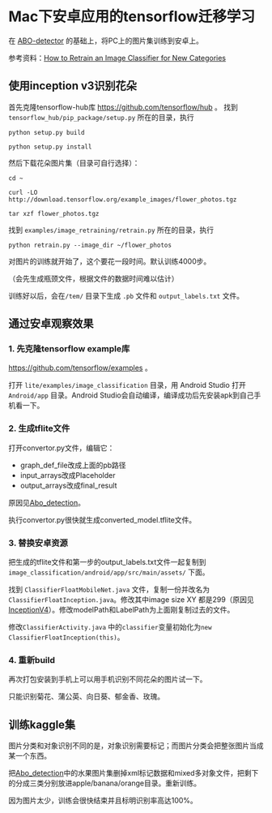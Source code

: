 # Mac下安卓应用的tensorflow迁移学习

在 [ABO-detector](https://github.com/davelet/ABO-detector) 的基础上，将PC上的图片集训练到安卓上。

参考资料：[How to Retrain an Image Classifier for New Categories](https://www.tensorflow.org/hub/tutorials/image_retraining)

## 使用inception v3识别花朵
首先克隆tensorflow-hub库 https://github.com/tensorflow/hub 。
找到 `tensorflow_hub/pip_package/setup.py` 所在的目录，执行
```
python setup.py build

python setup.py install
```

然后下载花朵图片集（目录可自行选择）：
```
cd ~

curl -LO http://download.tensorflow.org/example_images/flower_photos.tgz

tar xzf flower_photos.tgz
```
找到 `examples/image_retraining/retrain.py` 所在的目录，执行

```
python retrain.py --image_dir ~/flower_photos
```
对图片的训练就开始了，这个要花一段时间。默认训练4000步。

（会先生成瓶颈文件，根据文件的数据时间难以估计）

训练好以后，会在`/tem/` 目录下生成 `.pb` 文件和 `output_labels.txt` 文件。

## 通过安卓观察效果

### 1. 先克隆tensorflow example库
 https://github.com/tensorflow/examples 。

打开 `lite/examples/image_classification` 目录，用 Android Studio 打开 `Android/app` 目录。Android Studio会自动编译，编译成功后先安装apk到自己手机看一下。

### 2. 生成tflite文件

打开convertor.py文件，编辑它：

- graph_def_file改成上面的pb路径
- input_arrays改成Placeholder
- output_arrays改成final_result

原因见[Abo_detection](https://github.com/davelet/ABO-detector#%E8%BE%93%E5%85%A5%E8%BE%93%E5%87%BA%E5%BC%A0%E9%87%8F%E8%AE%B0%E5%BD%95)。

执行convertor.py很快就生成converted_model.tflite文件。

### 3. 替换安卓资源

把生成的tflite文件和第一步的output_labels.txt文件一起复制到 `image_classification/android/app/src/main/assets/` 下面。

找到 `ClassifierFloatMobileNet.java` 文件，复制一份并改名为 `ClassifierFloatInception.java`。修改其中image size XY 都是299（原因见[InceptionV4](/InceptionV4.pdf)）。修改modelPath和LabelPath为上面刚复制过去的文件。

修改`ClassifierActivity.java` 中的`classifier`变量初始化为`new ClassifierFloatInception(this)`。

### 4. 重新build
再次打包安装到手机上可以用手机识别不同花朵的图片试一下。
 
只能识别菊花、蒲公英、向日葵、郁金香、玫瑰。

## 训练kaggle集

图片分类和对象识别不同的是，对象识别需要标记；而图片分类会把整张图片当成某一个东西。

把[Abo_detection](https://github.com/davelet/ABO-detector#%E8%BE%93%E5%85%A5%E8%BE%93%E5%87%BA%E5%BC%A0%E9%87%8F%E8%AE%B0%E5%BD%95)中的水果图片集删掉xml标记数据和mixed多对象文件，把剩下的分成三类分别放进apple/banana/orange目录。重新训练。

因为图片太少，训练会很快结束并且标明识别率高达100%。



